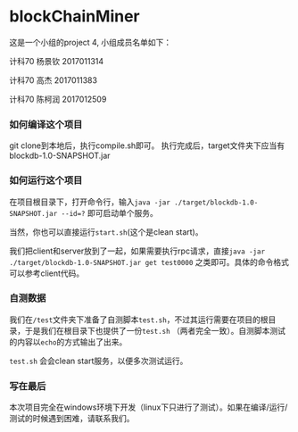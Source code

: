 # blockChainMiner

这是一个小组的project 4, 小组成员名单如下：

计科70 杨景钦 2017011314

计科70 高杰 2017011383

计科70 陈柯润 2017012509



### 如何编译这个项目

git clone到本地后，执行compile.sh即可。 执行完成后，target文件夹下应当有blockdb-1.0-SNAPSHOT.jar



### 如何运行这个项目

在项目根目录下，打开命令行，输入`java -jar ./target/blockdb-1.0-SNAPSHOT.jar --id=?` 即可启动单个服务。

当然，你也可以直接运行`start.sh`(这个是clean start)。

我们把client和server放到了一起，如果需要执行rpc请求，直接`java -jar ./target/blockdb-1.0-SNAPSHOT.jar get test0000` 之类即可。具体的命令格式可以参考client代码。



### 自测数据

我们在`/test`文件夹下准备了自测脚本`test.sh`，不过其运行需要在项目的根目录，于是我们在根目录下也提供了一份`test.sh` （两者完全一致）。自测脚本测试的内容以`echo`的方式输出了出来。

`test.sh` 会会clean start服务，以便多次测试运行。



### 写在最后

本次项目完全在windows环境下开发（linux下只进行了测试）。如果在编译/运行/测试的时候遇到困难，请联系我们。